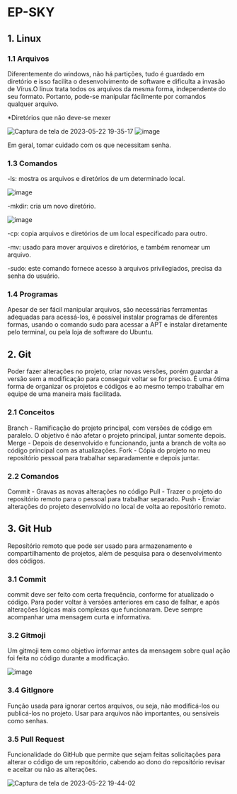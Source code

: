 # EP-SKY
## 1. Linux
  ### 1.1 Arquivos
  
   Diferentemente do windows, não há partições, tudo é guardado em diretório e isso facilita o desenvolvimento de software e dificulta a invasão de Vírus.O linux trata todos os arquivos da mesma forma, independente do seu formato. Portanto, pode-se manipular fácilmente por comandos qualquer arquivo.
    
   *Diretórios que não deve-se mexer
   
  ![Captura de tela de 2023-05-22 19-35-17](https://github.com/PauloCast/EP-SKY/assets/119449923/dcfb6176-bc38-4b8d-aa02-18df3554f8b4)
  ![image](https://github.com/PauloCast/EP-SKY/assets/119449923/e0a98172-48e0-4271-8a74-79d7a1c0d6e8)
  
   Em geral, tomar cuidado com os que necessitam senha.
    
  ### 1.3 Comandos 
  
  -ls: mostra os arquivos e diretórios de um determinado local.
  
   ![image](https://github.com/PauloCast/EP-SKY/assets/119449923/6eb417cc-ded9-4d4f-b06c-cd6e3bfeb554)
    
  -mkdir: cria um novo diretório.
  
  ![image](https://github.com/PauloCast/EP-SKY/assets/119449923/288d518a-60f8-4c6b-8ec0-2b7fa499f4c1)
  
  -cp: copia arquivos e diretórios de um local especificado para outro.
  
  -mv: usado para mover arquivos e diretórios, e também renomear um arquivo.
  
  -sudo: este comando fornece acesso à arquivos privilegiados, precisa da senha do usuário.
  
 ### 1.4 Programas
  Apesar de ser fácil manipular arquivos, são necessárias ferramentas adequadas para acessá-los, é possível instalar programas de diferentes formas, usando o comando sudo para acessar a APT e instalar diretamente pelo terminal, ou pela loja de software do Ubuntu.
   
## 2. Git
  Poder fazer alterações no projeto, criar novas versões, porém guardar a versão sem a modificação para conseguir voltar se for preciso. É uma ótima forma de organizar os projetos e códigos e ao mesmo tempo trabalhar em equipe de uma maneira mais facilitada.
  
 ### 2.1 Conceitos
   Branch - Ramificação do projeto principal, com versões de código em paralelo. O objetivo é não afetar o projeto principal, juntar somente depois.
   Merge - Depois de desenvolvido e funcionando, junta a branch de volta ao código principal com as atualizações.
   Fork - Cópia do projeto no meu repositório pessoal para trabalhar separadamente e depois juntar.
    
 ### 2.2 Comandos
   Commit - Gravas as novas alterações no código
   Pull - Trazer o projeto do repositório remoto para o pessoal para trabalhar separado.
   Push - Enviar alterações do projeto desenvolvido no local de volta ao repositório remoto. 
    
## 3. Git Hub
  Reposítório remoto que pode ser usado para armazenamento e compartilhamento de projetos, além de pesquisa para o desenvolvimento dos códigos.
  
 ### 3.1 Commit
   commit deve ser feito com certa frequência, conforme for atualizado o código. Para poder voltar à versões anteriores em caso de falhar, e após alterações lógicas mais complexas que funcionaram. Deve sempre acompanhar uma mensagem curta e informativa.
    
 ### 3.2 Gitmoji
   Um gitmoji tem como objetivo informar antes da mensagem sobre qual ação foi feita no código durante a modificação.
   
   ![image](https://github.com/PauloCast/EP-SKY/assets/119449923/a4e71136-cdee-40f2-ad7f-60daa52f0842)

 ### 3.4 GitIgnore
   Função usada para ignorar certos arquivos, ou seja, não modificá-los ou publicá-los no projeto. Usar para arquivos não importantes, ou sensíveis como senhas.
    
 ### 3.5 Pull Request
   Funcionalidade do GitHub que permite que sejam feitas solicitações para alterar o código de um reposítório, cabendo ao dono do repositório revisar e aceitar ou não as alterações.
    
![Captura de tela de 2023-05-22 19-44-02](https://github.com/PauloCast/EP-SKY/assets/119449923/93f55cb2-add1-44c5-8671-1f8a99d9448f)

